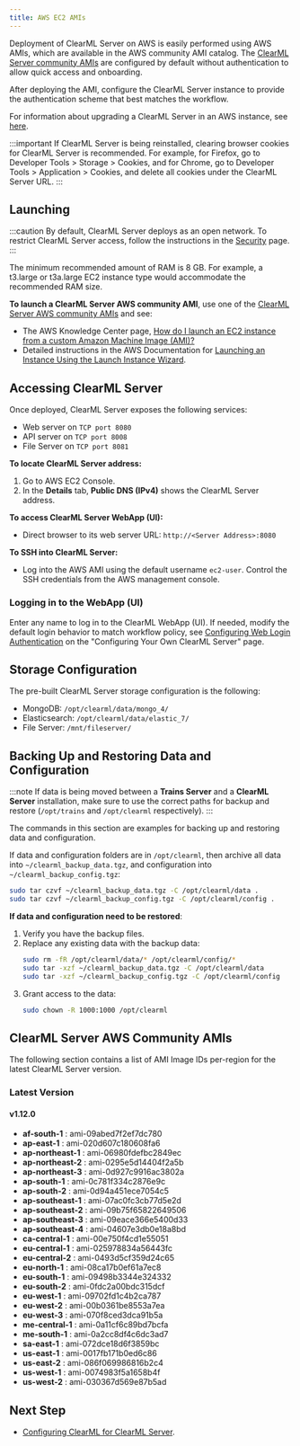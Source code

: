 ```yaml
---
title: AWS EC2 AMIs
---
```


Deployment of ClearML Server on AWS is easily performed using AWS AMIs, which are available in the AWS community AMI catalog.
The [ClearML Server community AMIs](#clearml-server-aws-community-amis) are configured by default without authentication
to allow quick access and onboarding.

After deploying the AMI, configure the ClearML Server instance to provide the authentication scheme that 
best matches the workflow.

For information about upgrading a ClearML Server in an AWS instance, see [here](upgrade_server_aws_ec2_ami.md).

:::important
If ClearML Server is being reinstalled, clearing browser cookies for ClearML Server is recommended. For example, 
for Firefox, go to Developer Tools > Storage > Cookies, and for Chrome, go to Developer Tools > Application > Cookies,
and delete all cookies under the ClearML Server URL.
:::

## Launching

:::caution
By default, ClearML Server deploys as an open network. To restrict ClearML Server access, follow the instructions 
in the [Security](clearml_server_security.md) page.
:::

The minimum recommended amount of RAM is 8 GB. For example, a t3.large or t3a.large EC2 instance type would accommodate the recommended RAM size.

**To launch a ClearML Server AWS community AMI**, use one of the [ClearML Server AWS community AMIs](#clearml-server-aws-community-amis) 
and see:

* The AWS Knowledge Center page, [How do I launch an EC2 instance from a custom Amazon Machine Image (AMI)?](https://aws.amazon.com/premiumsupport/knowledge-center/launch-instance-custom-ami/)
* Detailed instructions in the AWS Documentation for [Launching an Instance Using the Launch Instance Wizard](https://docs.aws.amazon.com/AWSEC2/latest/UserGuide/launching-instance.html).

## Accessing ClearML Server

Once deployed, ClearML Server exposes the following services:

* Web server on `TCP port 8080`
* API server on `TCP port 8008`
* File Server on `TCP port 8081`

**To locate ClearML Server address:**

1. Go to AWS EC2 Console.
1. In the **Details** tab, **Public DNS (IPv4)** shows the ClearML Server address.

**To access ClearML Server WebApp (UI):**

* Direct browser to its web server URL: `http://<Server Address>:8080`

**To SSH into ClearML Server:**

* Log into the AWS AMI using the default username `ec2-user`. Control the SSH credentials from the AWS management console.

### Logging in to the WebApp (UI)

Enter any name to log in to the ClearML WebApp (UI). If needed, modify the default login behavior to match workflow policy, 
see [Configuring Web Login Authentication](clearml_server_config.md#web-login-authentication) 
on the "Configuring Your Own ClearML Server" page.

## Storage Configuration

The pre-built ClearML Server storage configuration is the following:

* MongoDB: `/opt/clearml/data/mongo_4/`
* Elasticsearch: `/opt/clearml/data/elastic_7/`
* File Server: `/mnt/fileserver/`


## Backing Up and Restoring Data and Configuration

:::note
If data is being moved between a **Trains Server** and a **ClearML Server** installation, make sure to use the correct paths 
for backup and restore (`/opt/trains` and `/opt/clearml` respectively).
:::

The commands in this section are examples for backing up and restoring data and configuration.

If data and configuration folders are in `/opt/clearml`, then archive all data into `~/clearml_backup_data.tgz`, and 
configuration into `~/clearml_backup_config.tgz`:

```bash
sudo tar czvf ~/clearml_backup_data.tgz -C /opt/clearml/data .
sudo tar czvf ~/clearml_backup_config.tgz -C /opt/clearml/config .
```

**If data and configuration need to be restored**:

1. Verify you have the backup files.
1. Replace any existing data with the backup data:
   ```bash
   sudo rm -fR /opt/clearml/data/* /opt/clearml/config/*
   sudo tar -xzf ~/clearml_backup_data.tgz -C /opt/clearml/data
   sudo tar -xzf ~/clearml_backup_config.tgz -C /opt/clearml/config
   ```
1. Grant access to the data:
   ```bash
   sudo chown -R 1000:1000 /opt/clearml
   ```
        

## ClearML Server AWS Community AMIs

The following section contains a list of AMI Image IDs per-region for the latest ClearML Server version.



### Latest Version

#### v1.12.0

* **af-south-1** : ami-09abed7f2ef7dc780
* **ap-east-1** : ami-020d607c180608fa6
* **ap-northeast-1** : ami-06980fdefbc2849ec
* **ap-northeast-2** : ami-0295e5d14404f2a5b
* **ap-northeast-3** : ami-0d927c9916ac3802a
* **ap-south-1** : ami-0c781f334c2876e9c
* **ap-south-2** : ami-0d94a451ece7054c5
* **ap-southeast-1** : ami-07ac0fc3cb77d5e2d
* **ap-southeast-2** : ami-09b75f65822649506
* **ap-southeast-3** : ami-09eace366e5400d33
* **ap-southeast-4** : ami-04607e3db0e18a8bd
* **ca-central-1** : ami-00e750f4cd1e55051
* **eu-central-1** : ami-025978834a56443fc
* **eu-central-2** : ami-0493d5cf359d24c65
* **eu-north-1** : ami-08ca17b0ef61a7ec8
* **eu-south-1** : ami-09498b3344e324332
* **eu-south-2** : ami-0fdc2a00bdc315dcf
* **eu-west-1** : ami-09702fd1c4b2ca787
* **eu-west-2** : ami-00b0361be8553a7ea
* **eu-west-3** : ami-070f8ced3dca91b5a
* **me-central-1** : ami-0a11cf6c89bd7bcfa
* **me-south-1** : ami-0a2cc8df4c6dc3ad7
* **sa-east-1** : ami-072dce18d6f3859bc
* **us-east-1** : ami-0017fb171b0ed6c86
* **us-east-2** : ami-086f069986816b2c4
* **us-west-1** : ami-0074983f5a1658b4f
* **us-west-2** : ami-030367d569e87b5ad

## Next Step

* [Configuring ClearML for ClearML Server](clearml_config_for_clearml_server.md).
